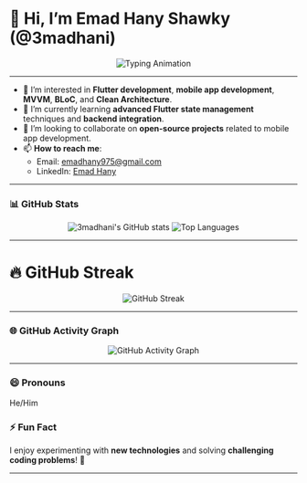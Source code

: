 # 👋 Hi, I’m Emad Hany Shawky (@3madhani)


<div align="center">
  <img src="https://readme-typing-svg.herokuapp.com?font=Fira+Code&size=24&duration=4000&pause=1000&color=F75C7E&center=true&vCenter=true&multiline=true&width=600&lines=Flutter+Developer;Mobile+App+Developer;Clean+Architecture+Enthusiast;Tech+Explorer" alt="Typing Animation" />
</div>


---


- 👀 I’m interested in **Flutter development**, **mobile app development**, **MVVM**, **BLoC**, and **Clean Architecture**.
- 🌱 I’m currently learning **advanced Flutter state management** techniques and **backend integration**.
- 💞️ I’m looking to collaborate on **open-source projects** related to mobile app development.
- 📫 **How to reach me**:  
  - Email: [emadhany975@gmail.com](mailto:emadhany975@gmail.com)  
  - LinkedIn: [Emad Hany](https://www.linkedin.com/in/3mad-hany)

---

### 📊 GitHub Stats  

<div align="center">
  <img src="https://github-readme-stats.vercel.app/api?username=3madhani&show_icons=true&theme=radical" alt="3madhani's GitHub stats" />
  <img src="https://github-readme-stats.vercel.app/api/top-langs/?username=3madhani&layout=compact&theme=radical" alt="Top Languages" />
</div>

---

# 🔥 GitHub Streak

<div align="center">
  <img src="https://streak-stats.demolab.com/?user=3madhani&theme=radical" alt="GitHub Streak" />
</div>


---

### 🌐 GitHub Activity Graph  

<div align="center">
  <img src="https://github-readme-activity-graph.vercel.app/graph?username=3madhani&theme=dracula&bg_color=20232a&color=61dafb&line=61dafb&point=f13d3d" alt="GitHub Activity Graph" />
</div>

---

### 😄 Pronouns  
He/Him

### ⚡ Fun Fact  
I enjoy experimenting with **new technologies** and solving **challenging coding problems**! 🚀

---

<!---
3madhani/3madhani is a ✨ special ✨ repository because its `README.md` (this file) appears on your GitHub profile.
You can click the Preview link to take a look at your changes.
--->
